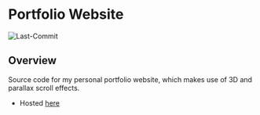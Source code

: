 # Portfolio Website

![Last-Commit](https://img.shields.io/github/last-commit/Oliver-Bilbie/portfolio)

## Overview

Source code for my personal portfolio website, which makes use of 3D and parallax scroll effects.

- Hosted [here](https://portfolio.oliver-bilbie.co.uk)
